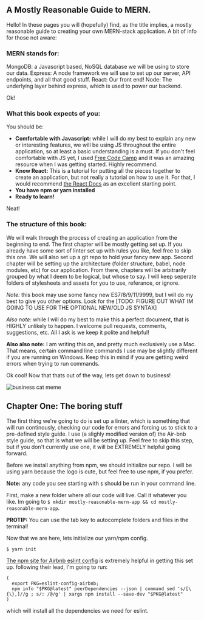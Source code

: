 ## A Mostly Reasonable Guide to MERN.

Hello! In these pages you will (hopefully) find, as the title implies, a mostly reasonable guide to creating
your own MERN-stack application. A bit of info for those not aware:

### MERN stands for:

MongoDB: a Javascript based, NoSQL database we will be using to store our data.
Express: A node framework we will use to set up our server, API endpoints, and all that good stuff.
React: Our front end!
Node: The underlying layer behind express, which is used to power our backend.

Ok!

### What this book expects of you:

You should be:
- __Comfortable with Javascript:__ while I will do my best to explain any new or interesting features, we will be using JS throughout the entire application, so at least a basic understanding is a must. If you don't feel comfortable with JS yet, I used [Free Code Camp](https://www.freecodecamp.com) and it was an amazing resource when I was getting started. Highly recommend.
- __Know React:__ This is a tutorial for putting all the pieces together to create an application, but not really a tutorial on how to use it. For that, I would recommend [the React Docs](https://reactjs.org/) as an excellent starting point.
- __You have npm or yarn installed__
- __Ready to learn!__

Neat!

### The structure of this book:

We will walk through the process of creating an application from the beginning to end. The first chapter will be mostly getting set up. If you already have some sort of linter set up with rules you like, feel free to skip this one. We will also set up a git repo to hold your fancy new app. Second chapter will be setting up the architecture (folder structure, babel, node modules, etc) for our application. From there, chapters will be arbitrarily grouped by what I deem to be logical, but whose to say. I will keep seperate folders of stylesheets and assets for you to use, referance, or ignore.

_Note:_ this book may use some fancy new ES7/8/9/11/9999, but I will do my best to give you other options. Look for the [TODO: FIGURE OUT WHAT IM GOING TO USE FOR THE OPTIONAL NEW/OLD JS SYNTAX]

_Also note:_ while I will do my best to make this a perfect document, that is HIGHLY unlikely to happen. I welcome pull requests, comments, suggestions, etc. All I ask is we keep it polite and helpful!

__Also also note:__ I am writing this on, and pretty much exclusively use a Mac. That means, certain command line commands I use may be slightly different if you are running on Windows. Keep this in mind if you are getting weird errors when trying to run commands.

Ok cool! Now that thats out of the way, lets get down to business!

![business cat meme](http://www.businesscat.happyjar.com/wp-content/uploads/2014/01/2014-01-07-Coffee.png)

## Chapter One: The boring stuff

The first thing we're going to do is set up a linter, which is something that will run continously, checking our code for errors and forcing us to stick to a pre-defined style guide. I use (a slighly modified version of) the Air-bnb style guide, so that is what we will be setting up. Feel free to skip this step, but if you don't currently use one, it will be EXTREMELY helpful going forward.

Before we install anything from npm, we should initialize our repo. I will be using yarn because the logo is cute, but feel free to use npm, if you prefer.

__Note:__ any code you see starting with `$` should be run in your command line.

First, make a new folder where all our code will live. Call it whatever you like. Im going to `$ mkdir mostly-reasonable-mern-app && cd mostly-reasonable-mern-app`.

__PROTIP:__ You can use the tab key to autocomplete folders and files in the terminal!

Now that we are here, lets initialize our yarn/npm config.

`$ yarn init`


[The npm site for Airbnb eslint config](https://www.npmjs.com/package/eslint-config-airbnb) is extremely helpful in getting this set up. following their lead, I'm going to run:
```
(
  export PKG=eslint-config-airbnb;
  npm info "$PKG@latest" peerDependencies --json | command sed 's/[\{\},]//g ; s/: /@/g' | xargs npm install --save-dev "$PKG@latest"
)
```
which will install all the dependencies we need for eslint.
